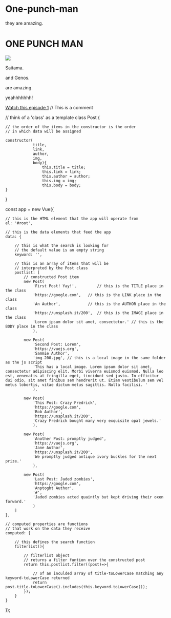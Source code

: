 # One-punch-man
<!DOCTYPE html>
<html>
	<head>
		they are amazing.
	<head>
	<body><h1>ONE PUNCH MAN</h1>
	<img src="http://www.gambitmag.com/wp-content/uploads/2016/09/HmWDsHkfTFyShq7GqbE1_b01.png" />
		<p>Saitama.</p>
		<p>and Genos.</p>
		<p>are amazing.</p>
		<p>yeahhhhhhh!</p>
	</body>
	<a href="https://www.youtube.com/watch?v=zDxS9lOpgWk">Watch this episode 1</a>
</html>
// This is a comment

// think of a 'class' as a template
class Post {

	// the order of the items in the constructor is the order
	// in which data will be assigned

	constructor(
				title,
				link,
				author,
				img,
				body){
					this.title = title;
					this.link = link;
					this.author = author;
					this.img = img;
					this.body = body;
	}
}

const app = new Vue({

	// this is the HTML element that the app will operate from
	el: '#root',

	// this is the data elements that feed the app
	data: {

		// this is what the search is looking for
		// the default value is an empty string
		keyword: '',

		// this is an array of items that will be
		// interpreted by the Post class
		postlist: [
			// constructed Post item
			new Post(
				'First Post! Yay!', 		// this is the TITLE place in the class
				'https://google.com',	// this is the LINK place in the class
				'An Author',			// this is the AUTHOR place in the class
				'https://unsplash.it/200',	// this is the IMAGE place in the class
				'Lorem ipsum dolor sit amet, consectetur.' // this is the BODY place in the class
				),

			new Post(
				'Second Post: Lorem',
				'https://vuejs.org',
				'Sammie Author',
				'img-200.jpg', // this is a local image in the same folder as the js script
				'This has a local image. Lorem ipsum dolor sit amet, consectetur adipiscing elit. Morbi viverra euismod euismod. Nulla leo est, venenatis at fringilla eget, tincidunt sed justo. In efficitur dui odio, sit amet finibus sem hendrerit ut. Etiam vestibulum sem vel metus lobortis, vitae dictum metus sagittis. Nulla facilisi. '
				),

			new Post(
				'This Post: Crazy Fredrick',
				'https://google.com',
				'Bob Author',
				'https://unsplash.it/200',
				'Crazy Fredrick bought many very exquisite opal jewels.'
				),

			new Post(
				'Another Post: promptly judged',
				'https://vuejs.org',
				'Jane Author',
				'https://unsplash.it/200',
				'We promptly judged antique ivory buckles for the next prize.'
				),

			new Post(
				'Last Post: Jaded zombies',
				'https://google.com',
				'Anptoght Author',
				'#',
				'Jaded zombies acted quaintly but kept driving their oxen forward.'
				)
		]
	},

	// computed properties are functions
	// that work on the data they receive
	computed: {

		// this defines the search function
		filterlist(){

			// filterlist object
			// returns a filter funtion over the constructed post
			return this.postlist.filter((post)=>{

				// of an inculded array of title-toLowerCase matching any keyword-toLowerCase returned
				return post.title.toLowerCase().includes(this.keyword.toLowerCase());
			});
		}
	}

});
